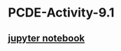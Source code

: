 # PCDE-Activity-9.1


## <a href="https://github.com/Nicolagg/PCDE-Activity-9.1/blob/main/MIT.ipynb">jupyter notebook</a>

